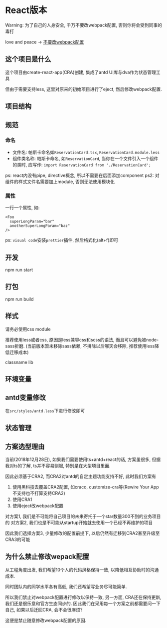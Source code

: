 React版本
===

Warning: 为了自己的人身安全, 千万不要改webpack配置, 否则你将会受到同事的毒打

love and peace -> [不要改webpack配置](https://www.hblady.com/wp-content/uploads/2018/08/c61cddeb1aa4722d2de6c3a020ba413f.mp4)

这个项目是什么
---

这个项目由create-react-app(CRA)创建, 集成了antd UI库与dva作为状态管理工具

但由于需要支持less, 这里对原来的初始项目进行了eject, 然后修改webpack配置.



项目结构
---


规范
---

### 命名

- 文件名: 帕斯卡命名如`ReservationCard.tsx`, `ReservationCard.module.less`
- 组件类名称: 帕斯卡命名, 如`ReservationCard`, 当你在一个文件引入一个组件的类时, 应写作: `import ReservationCard from './ReservationCard';`

ps: react内没有pipe, directive概念, 所以不需要在后面添加component
ps2: 对组件的样式文件名需要加上module, 否则无法使用模块化

### 属性
一行一个属性, 如:

```tsx
<Foo
  superLongParam="bar"
  anotherSuperLongParam="baz"
/>
```

ps: `visual code`安装`prettier`插件, 然后格式化(alt+f)即可

开发
---

npm run start

打包
---

npm run build

样式
---

请务必使用css module

推荐使用less或者css, 原因是less兼容css和scss的语法, 而且可以避免被node-sass折磨. (当前版本暂未移除sass依赖, 不排除以后哪天会移除, 推荐使用less降低迁移成本)

classname lib

环境变量
---

antd变量修改
---

在`src/styles/antd.less`下进行修改即可

状态管理
---



方案选型理由
---

当前(2018年12月28日), 如果我们需要使用ts+antd+react的话, 方案虽很多, 但据我对ts的了解, ts并不容易驯服, 特别是在大型项目里面.

因此必须基于CRA2, 而CRA2对antd的自定主题功能支持不好, 此时我们方案有
1. 使用黑科技去覆盖CRA2配置, 如craco, customize-cra等(Rewire Your App不支持也不打算支持CRA2)
2. 使用CRA1
3. 使用eject改webpack配置

对方案1, 我们是不可能将自己项目的未来寄托于一个star数量300不到的业务项目的
对方案2, 我们也是不可能从startup开始就去使用一个已经不再维护的项目

因此我们选择方案3, 少量修改的配置前提下, 以后仍然有迁移到CRA2甚至升级至CRA3的可能

为什么禁止修改wepack配置
---

从工程角度出发, 我们希望10个人的代码风格保持一致, 以降低相互协助时的沟通成本.

同时团队内的同学水平各有高低, 我们还希望写业务尽可能简单.

所以我们禁止对webpack配置进行修改以保持一致, 另一方面, CRA还在保持更新, 我们还是很乐意和官方生态同步的. 因此我们在采用每一个方案之前都需要问一下自己, 如果以后迁回CRA, 会不会很麻烦?

这便是禁止随意修改webpack配置的原因.